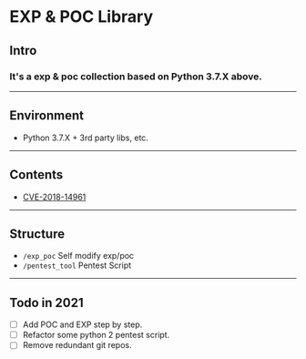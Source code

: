 # EXP & POC Library

## Intro

### It's a exp & poc collection based on Python 3.7.X above.

---

## Environment

- Python 3.7.X + 3rd party libs, etc.

---

## Contents

- [CVE-2018-14961](/exp_poc/CVE-2018-14961/CVE-2018-14961.md)

---

## Structure

- `/exp_poc`    Self modify exp/poc
- `/pentest_tool`    Pentest Script

---

## Todo in 2021

- [ ] Add POC and EXP step by step.
- [ ] Refactor some python 2 pentest script.
- [ ] Remove redundant git repos.
